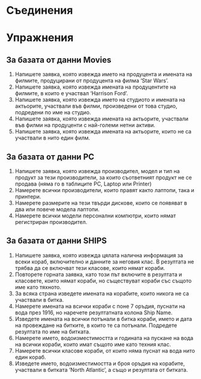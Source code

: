 # Съединения
# Упражнения

## За базата от данни Movies
1. Напишете заявка, която извежда името на продуцента и имената на
филмите, продуцирани от продуцента на филма ‘Star Wars’.
2. Напишете заявка, която извежда имената на продуцентите на филмите, в
които е участвал ‘Harrison Ford’.
3. Напишете заявка, която извежда името на студиото и имената на
актьорите, участвали във филми, произведени от това студио, подредени
по име на студио.
4. Напишете заявка, която извежда имената на актьорите, участвали във
филми на продуценти с най-големи нетни активи.
5. Напишете заявка, която извежда имената на актьорите, които не са
участвали в нито един филм.
## За базата от данни PC
1. Напишете заявка, която извежда производител, модел и тип на продукт
за тези производители, за които съответният продукт не се продава
(няма го в таблиците PC, Laptop или Printer)
2. Намерете всички производители, които правят както лаптопи, така и
принтери.
3. Намерете размерите на тези твърди дискове, които се появяват в два
или повече модела лаптопи.
4. Намерете всички модели персонални компютри, които нямат регистриран
производител.
## За базата от данни SHIPS
1. Напишете заявка, която извежда цялата налична информация за всеки
кораб, включително и данните за неговия клас. В резултата не трябва да
се включват тези класове, които нямат кораби.
2. Повторете горната заявка, като този път включите в резултата и
класовете, които нямат кораби, но съществуват кораби със същото име
като тяхното.
3. За всяка страна изведете имената на корабите, които никога не са
участвали в битка.
4. Намерете имената на всички кораби с поне 7 оръдия, пуснати на вода
през 1916, но наречете резултатната колона Ship Name.
5. Изведете имената на всички потънали в битка кораби, името и дата на
провеждане на битките, в които те са потънали. Подредете резултата по
име на битката.
6. Намерете името, водоизместимостта и годината на пускане на вода на
всички кораби, които имат същото име като техния клас.
7. Намерете всички класове кораби, от които няма пуснат на вода нито един
кораб.
8. Изведете името, водоизместимостта и броя оръдия на корабите,
участвали в битката ‘North Atlantic’, а също и резултата от битката.
